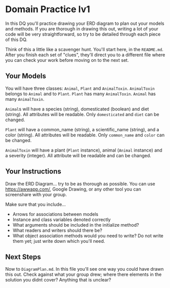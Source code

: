 # Domain Practice lv1

In this DQ you'll practice drawing your ERD diagram to plan out your models and methods. If you are thorough in drawing this out, writing a lot of your code will be very straightforward, so try to be detailed through each piece of this DQ. 

Think of this a little like a scavenger hunt. You'll start here, in the `README.md`. After you finish each set of "clues", they'll direct you to a different file where you can check your work before moving on to the next set. 

## Your Models

You will have three classes: `Animal`, `Plant` and `AnimalToxin`. `AnimalToxin` belongs to `Animal` and to `Plant`. `Plant` has many `AnimalToxin`. `Animal` has many `AnimalToxin`. 

`Animal`s will have a species (string), domesticated (boolean) and diet (string). All attributes will be readable. Only `domesticated` and `diet` can be changed.

`Plant` will have a common_name (string), a scientific_name (string), and a color (string). All attributes will be readable. Only `common_name` and `color` can be changed.

`AnimalToxin` will have a plant (`Plant` instance), animal (`Animal` instance) and a severity (integer). All attribute will be readable and can be changed. 

## Your Instructions
Draw the ERD Diagram... try to be as thorough as possible. You can use https://awwapp.com/, Google Drawing, or any other tool you can screenshare with your group. 

Make sure that you include... 
- Arrows for associations between models
- Instance and class variables denoted correctly
- What arguments should be included in the initialize method?
- What readers and writers should there be?
- What object association methods would you need to write? Do not write them yet; just write down which you'll need.


## Next Steps
Now to `DiagramPlan.md`. In this file you'll see one way you could have drawn this out. Check against what your group drew; where there elements in the solution you didnt cover? Anything that is unclear? 

